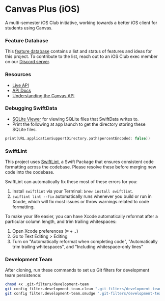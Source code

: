 # Canvas Plus (iOS)
A multi-semester iOS Club initiative, working towards a better iOS client for students using Canvas.

### Feature Database

This [feature database](https://gt-ios-club.notion.site/d2d21e2e80f3417d8528553f11a352c6?v=0b027440f1f440a3a221de8c108bf13e&pvs=4) contains a list and status of features and ideas for this project. To contribute to the list, reach out to an iOS Club exec member on our [Discord server](https://discord.gg/Kbs7zhSPex).

### Resources
- [Live API](https://gatech.instructure.com/doc/api/live#!/access_tokens.json)
- [API Docs](https://canvas.instructure.com/doc/api/assignments.html)
- [Understanding the Canvas API](https://community.canvaslms.com/t5/Canvas-Developers-Group/Canvas-APIs-Getting-started-the-practical-ins-and-outs-gotchas/ba-p/263685)

### Debugging SwiftData
- [SQLite Viewer](https://sqlitebrowser.org/blog/version-3-13-1-released/) for viewing SQLite files that SwiftData writes to.
- Print the following at app launch to get the directory storing these SQLite files.

```swift
print(URL.applicationSupportDirectory.path(percentEncoded: false))
```

### SwiftLint

This project uses [SwiftLint](https://github.com/realm/SwiftLint), a Swift Package that ensures consistent code formatting across the codebase. Please resolve these before merging new code into the codebase.

SwiftLint can automatically fix these most of these errors for you:

1. Install `swiftlint` via your Terminal: `brew install swiftlint`.
2. `swiflint lint --fix` automatically runs whenever you build or run in Xcode, which will fix most issues or throw warnings related to code formatting.

To make your life easier, you can have Xcode automatically reformat after a particular column length, and trim trailing whitespaces:

1. Open Xcode preferences (<kbd>⌘</kbd> + <kbd>,</kbd>)
2. Go to Text Editing > Editing
3. Turn on "Automatically reformat when completing code", "Automatically trim trailing whitespaces", and "Including whitespace-only lines"

### Development Team

After cloning, run these commands to set up Git filters for development team persistence:

```bash
chmod +x .git-filters/development-team
git config filter.development-team.clean ".git-filters/development-team clean"
git config filter.development-team.smudge ".git-filters/development-team smudge"
```
